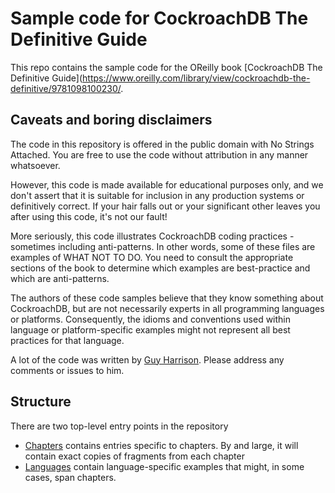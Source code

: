 # Sample code for CockroachDB The Definitive Guide

This repo contains the sample code for the OReilly book [CockroachDB The Definitive Guide](https://www.oreilly.com/library/view/cockroachdb-the-definitive/9781098100230/.

## Caveats and boring disclaimers

The code in this repository is offered in the public domain with No Strings Attached.  You are free to use the code without attribution in any manner whatsoever. 

However, this code is made available for educational purposes only, and we don't assert that it is suitable for inclusion in any production systems or definitively correct.  If your hair falls out or your significant other leaves you after using this code, it's not our fault!

More seriously, this code illustrates CockroachDB coding practices - sometimes including anti-patterns.  In other words, some of these files are examples of WHAT NOT TO DO.  You need to consult the appropriate sections of the book to determine which examples are best-practice and which are anti-patterns.

The authors of these code samples believe that they know something about CockroachDB, but are not necessarily experts in all programming languages or platforms.  Consequently, the idioms and conventions used within language or platform-specific examples might not represent all best practices for that language.

A lot of the code was written by [Guy Harrison](mailto:guy.a.harrison@gmail.com).  Please address any comments or issues to him. 

## Structure

There are two top-level entry points in the repository

* [Chapters](chapters) contains entries specific to chapters.  By and large, it will contain exact copies of fragments from each chapter
* [Languages](languages) contain language-specific examples that might, in some cases, span chapters.  


